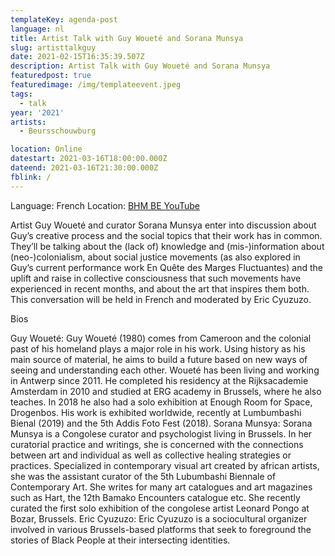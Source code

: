 ```yaml
---
templateKey: agenda-post
language: nl
title: Artist Talk with Guy Woueté and Sorana Munsya
slug: artisttalkguy
date: 2021-02-15T16:35:39.507Z
description: Artist Talk with Guy Woueté and Sorana Munsya
featuredpost: true
featuredimage: /img/templateevent.jpeg
tags:
  - talk
year: '2021'
artists:
  - Beursschouwburg

location: Online
datestart: 2021-03-16T18:00:00.000Z
dateend: 2021-03-16T21:30:00.000Z
fblink: /
---
```


Language: French
Location: [BHM BE YouTube](https://www.youtube.com/channel/UCV6J0pC2e_P1F0qBc8MsetA)



Artist Guy Woueté and curator Sorana Munsya enter into discussion about Guy’s creative process and the social topics that their work has in common.
They’ll be talking about the (lack of) knowledge and (mis-)information about (neo-)colonialism, about social justice movements (as also explored in Guy’s current performance work En Quête des Marges Fluctuantes) and the uplift and raise in collective consciousness that such movements have experienced in recent months, and about the art that inspires them both.
 This conversation will be held in French and moderated by Eric Cyuzuzo.



Bios

Guy Woueté: Guy Woueté (1980) comes from Cameroon and the colonial past of his homeland plays a major role in his work. Using history as his main source of material, he aims to build a future based on new ways of seeing and understanding each other. Woueté has been living and working in Antwerp since 2011. He completed his residency at the Rijksacademie Amsterdam in 2010 and studied at ERG academy in Brussels, where he also teaches. In 2018 he also had a solo exhibition at Enough Room for Space, Drogenbos. His work is exhibited worldwide, recently at Lumbumbashi Bienal (2019) and the 5th Addis Foto Fest (2018).
Sorana Munsya: Sorana Munsya is a Congolese curator and psychologist living in Brussels. In her curatorial practice and writings, she is concerned with the connections between art and individual as well as collective healing strategies or practices. Specialized in contemporary visual art created by african artists, she was the assistant curator of the 5th Lubumbashi Biennale of Contemporary Art. She writes for many art catalogues and art magazines such as Hart, the 12th Bamako Encounters catalogue etc. She recently curated the first solo exhibition of the congolese artist Leonard Pongo at Bozar, Brussels.
Eric Cyuzuzo: Eric Cyuzuzo is a sociocultural organizer involved in various Brussels-based platforms that seek to foreground the stories of Black People at their intersecting identities.
